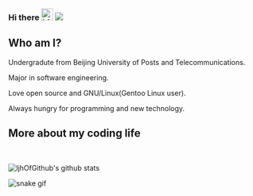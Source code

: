 ### Hi there <img src="https://user-images.githubusercontent.com/1303154/88677602-1635ba80-d120-11ea-84d8-d263ba5fc3c0.gif" width="24px" alt="hi"> ![](https://visitor-badge.glitch.me/badge?page_id=ljhOfGithub.ljhOfGithub)

## Who am I?

Undergradute from Beijing University of Posts and Telecommunications.

Major in software engineering.

Love open source and GNU/Linux(Gentoo Linux user).

Always hungry for programming and new technology.

## More about my coding life
<br>
<!--
![Top Langs](https://github-readme-stats.vercel.app/api/top-langs/?username=ljhOfGithub&layout=compact&hide=css,html)
-->

![ljhOfGithub's github stats](https://github-readme-stats.vercel.app/api?username=ljhOfGithub&count_private=true&show_icons=true&theme=nord)

![snake gif](https://github.com/ljhOfGithub/ljhOfGithub/blob/output/github-contribution-grid-snake.gif)